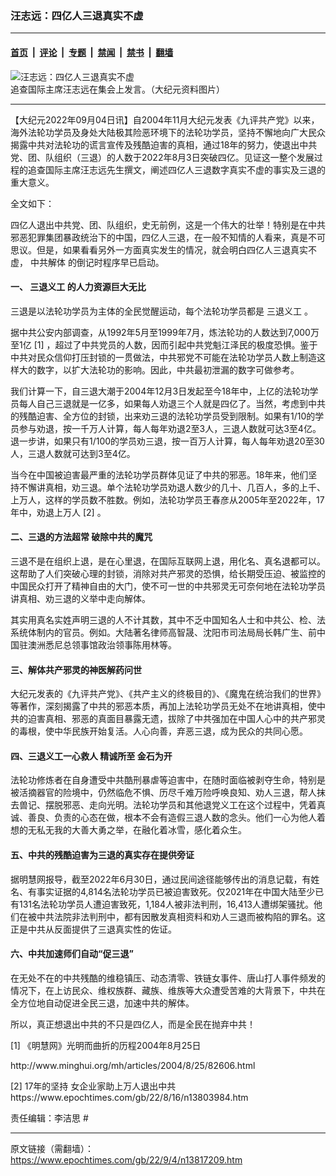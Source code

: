 ### 汪志远：四亿人三退真实不虚

---

#### [首页](../../../..?n13817209) &nbsp;|&nbsp; [评论](../../../../../epoch-comment?n13817209) &nbsp;|&nbsp; [专题](../../../../../epoch-special?n13817209) &nbsp;|&nbsp; [禁闻](../../../../../epoch-news?n13817209) &nbsp;|&nbsp; [禁书](../../../../../books?n13817209) &nbsp;|&nbsp; [翻墙](https://github.com/gfw-breaker/nogfw/blob/master/README.md?n13817209)


<div><img alt="汪志远：四亿人三退真实不虚" class="attachment-djy_600_400 size-djy_600_400 wp-post-image" src="https://i.epochtimes.com/assets/uploads/2022/09/id13817215-069-20180422-_96A3473-MARK-ZOU-600x400.jpeg"/>
<div class="caption">
 追查国际主席汪志远在集会上发言。（大纪元资料图片）
</div></div><hr/><div class="post_content" id="artbody" itemprop="articleBody">
 <!-- article content begin -->
 <p>
  【大纪元2022年09月04日讯】自2004年11月大纪元发表《九评共产党》以来，海外法轮功学员及身处大陆极其险恶环境下的法轮功学员，坚持不懈地向广大民众揭露中共对法轮功的谎言宣传及残酷迫害的真相，通过18年的努力，使退出中共党、团、队组织（三退）的人数于2022年8月3日突破四亿。见证这一整个发展过程的追查国际主席汪志远先生撰文，阐述四亿人三退数字真实不虚的事实及三退的重大意义。
 </p>
 <p>
  全文如下：
 </p>
 <p>
  四亿人退出中共党、团、队组织，史无前例，这是一个伟大的壮举！特别是在中共邪恶犯罪集团暴政统治下的中国，四亿人三退，在一般不知情的人看来，真是不可思议。但是，如果看看另外一方面真实发生的情况，就会明白四亿人三退真实不虚，
  <ok href="https://www.epochtimes.com/gb/tag/%E4%B8%AD%E5%85%B1%E8%A7%A3%E4%BD%93.html">
   中共解体
  </ok>
  的倒记时程序早已启动。
 </p>
 <h4>
  <strong>
   一、
   <ok href="https://www.epochtimes.com/gb/tag/%E4%B8%89%E9%80%80%E4%B9%89%E5%B7%A5.html">
    三退义工
   </ok>
   的人力资源巨大无比
  </strong>
 </h4>
 <p>
  三退是以法轮功学员为主体的全民觉醒运动，每个法轮功学员都是
  <ok href="https://www.epochtimes.com/gb/tag/%E4%B8%89%E9%80%80%E4%B9%89%E5%B7%A5.html">
   三退义工
  </ok>
  。
 </p>
 <p>
  据中共公安内部调查，从1992年5月至1999年7月，炼法轮功的人数达到7,000万至1亿
  <ok href="#_edn1" name="_ednref1">
   [1]
  </ok>
  ，超过了中共党员的人数，因而引起中共党魁江泽民的极度恐惧。鉴于中共对民众信仰打压封锁的一贯做法，中共邪党不可能在法轮功学员人数上制造这样大的数字，以扩大法轮功的影响。因此，中共最初泄漏的数字可做参考。
 </p>
 <p>
  我们计算一下，自三退大潮于2004年12月3日发起至今18年中，上亿的法轮功学员每人自己三退就是一亿多，如果每人劝退三个人就是四亿了。当然，考虑到中共的残酷迫害、全方位的封锁，出来劝三退的法轮功学员受到限制。如果有1/10的学员参与劝退，按一千万人计算，每人每年劝退2至3人，三退人数就可达3至4亿。退一步讲，如果只有1/100的学员劝三退，按一百万人计算，每人每年劝退20至30人，三退人数就可达到3至4亿。
 </p>
 <p>
  当今在中国被迫害最严重的法轮功学员群体见证了中共的邪恶。18年来，他们坚持不懈讲真相，劝三退。单个法轮功学员劝退人数少的几十、几百人，多的上千、上万人，这样的学员数不胜数。例如，法轮功学员王春彦从2005年至2022年，17年中，劝退上万人
  <ok href="#_edn2" name="_ednref2">
   [2]
  </ok>
  。
 </p>
 <h4>
  <strong>
   二、三退的方法超常 破除中共的魔咒
  </strong>
 </h4>
 <p>
  三退不是在组织上退，是在心里退，在国际互联网上退，用化名、真名退都可以。这帮助了人们突破心理的封锁，消除对共产邪灵的恐惧，给长期受压迫、被监控的中国民众打开了精神自由的大门，使不可一世的中共邪灵无可奈何地在法轮功学员讲真相、劝三退的义举中走向解体。
 </p>
 <p>
  其实用真名实姓声明三退的人不计其数，其中不乏中国知名人士和中共公、检、法系统体制内的官员。例如。大陆著名律师高智晟、沈阳市司法局局长韩广生、前中国驻澳洲悉尼总领事馆政治领事陈用林等。
 </p>
 <h4>
  <strong>
   三、解体共产邪灵的神医解药问世
  </strong>
 </h4>
 <p>
  大纪元发表的《九评共产党》、《共产主义的终极目的》、《魔鬼在统治我们的世界》等著作，深刻揭露了中共的邪恶本质，再加上法轮功学员无处不在地讲真相，使中共的迫害真相、邪恶的真面目暴露无遗，拔除了中共强加在中国人心中的共产邪灵的毒根，使中华民族开始复活。人心向善，弃恶三退，成为民众的共同心愿。
 </p>
 <h4>
  <strong>
   四、三退义工一心救人 精诚所至 金石为开
  </strong>
 </h4>
 <p>
  法轮功修炼者在自身遭受中共酷刑暴虐等迫害中，在随时面临被剥夺生命，特别是被活摘器官的险境中，仍然临危不惧、历尽千难万险呼唤良知、劝人三退，帮人抹去兽记、摆脱邪恶、走向光明。法轮功学员和其他退党义工在这个过程中，凭着真诚、善良、负责的心态在做，根本不会有造假三退人数的念头。他们一心为他人着想的无私无我的大善大勇之举，在融化着冰雪，感化着众生。
 </p>
 <h4>
  <strong>
   五、中共的残酷迫害为三退的真实存在提供旁证
  </strong>
 </h4>
 <p>
  据明慧网报导，截至2022年6月30日，通过民间途径能够传出的消息记载，有姓名、有事实证据的4,814名法轮功学员已被迫害致死。仅2021年在中国大陆至少已有131名法轮功学员人遭迫害致死，1,184人被非法判刑，16,413人遭绑架骚扰。他们在被中共法院非法判刑中，都有因散发真相资料和劝人三退而被构陷的罪名。这正是中共从反面提供了三退真实性的佐证。
 </p>
 <h4>
  <strong>
   六、中共加速师们自动“促三退”
  </strong>
 </h4>
 <p>
  在无处不在的中共残酷的维稳镇压、动态清零、铁链女事件、唐山打人事件频发的情况下，在上访民众、维权族群、藏族、维族等大众遭受苦难的大背景下，中共在全方位地自动促进全民三退，加速中共的解体。
 </p>
 <p>
  所以，真正想退出中共的不只是四亿人，而是全民在抛弃中共！
 </p>
 <p>
  <ok href="#_ednref1" name="_edn1">
   [1]
  </ok>
  《明慧网》光明而曲折的历程2004年8月25日
 </p>
 <p>
  http://www.minghui.org/mh/articles/2004/8/25/82606.html
 </p>
 <p>
  <ok href="#_ednref2" name="_edn2">
   [2]
  </ok>
  17年的坚持 女企业家助上万人退出中共https://www.epochtimes.com/gb/22/8/16/n13803984.htm
 </p>
 <p>
  责任编辑：李洁思 #
 </p>
 <!-- article content end -->
 <div id="below_article_ad">
 </div>
</div>


---

原文链接（需翻墙）：https://www.epochtimes.com/gb/22/9/4/n13817209.htm